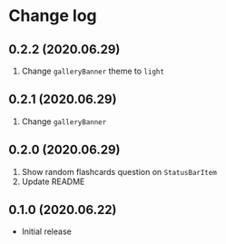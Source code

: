 # Change log

## 0.2.2 (2020.06.29)

1. Change `galleryBanner` theme to `light`

## 0.2.1 (2020.06.29)

1. Change `galleryBanner`

## 0.2.0 (2020.06.29)

1. Show random flashcards question on `StatusBarItem`
1. Update README

## 0.1.0 (2020.06.22)

- Initial release
